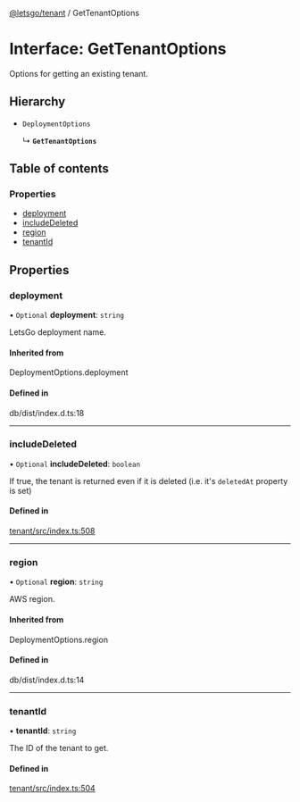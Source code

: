 [@letsgo/tenant](../README.md) / GetTenantOptions

# Interface: GetTenantOptions

Options for getting an existing tenant.

## Hierarchy

- `DeploymentOptions`

  ↳ **`GetTenantOptions`**

## Table of contents

### Properties

- [deployment](GetTenantOptions.md#deployment)
- [includeDeleted](GetTenantOptions.md#includedeleted)
- [region](GetTenantOptions.md#region)
- [tenantId](GetTenantOptions.md#tenantid)

## Properties

### deployment

• `Optional` **deployment**: `string`

LetsGo deployment name.

#### Inherited from

DeploymentOptions.deployment

#### Defined in

db/dist/index.d.ts:18

___

### includeDeleted

• `Optional` **includeDeleted**: `boolean`

If true, the tenant is returned even if it is deleted (i.e. it's `deletedAt` property is set)

#### Defined in

[tenant/src/index.ts:508](https://github.com/47chapters/letsgo/blob/5310a6f/packages/tenant/src/index.ts#L508)

___

### region

• `Optional` **region**: `string`

AWS region.

#### Inherited from

DeploymentOptions.region

#### Defined in

db/dist/index.d.ts:14

___

### tenantId

• **tenantId**: `string`

The ID of the tenant to get.

#### Defined in

[tenant/src/index.ts:504](https://github.com/47chapters/letsgo/blob/5310a6f/packages/tenant/src/index.ts#L504)
